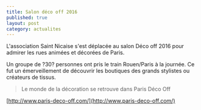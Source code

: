 ```yaml
---
title: Salon déco off 2016
published: true
layout: post
category: actualites
---
```


L'association Saint Nicaise s'est déplacée au salon Déco off 2016 pour admirer les rues animées et décorées de Paris.

Un groupe de ?30? personnes ont pris le train Rouen/Paris à la journée. Ce fut un émerveillement de découvrir les boutiques des grands stylistes ou créateurs de tissus. 

> Le monde de la décoration se retrouve dans Paris Déco Off

[http://www.paris-deco-off.com/](http://www.paris-deco-off.com/)
